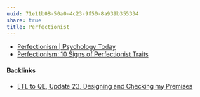 ```yaml
---
uuid: 71e11b08-50a0-4c23-9f50-8a939b355334
share: true
title: Perfectionist
---
```

* [Perfectionism | Psychology Today](https://www.psychologytoday.com/us/basics/perfectionism)
* [Perfectionism: 10 Signs of Perfectionist Traits](https://www.verywellmind.com/signs-you-may-be-a-perfectionist-3145233)

#### Backlinks

* [ETL to QE, Update 23, Designing and Checking my Premises](/2bd9365f-daba-418c-bbe8-3aed2804909d)